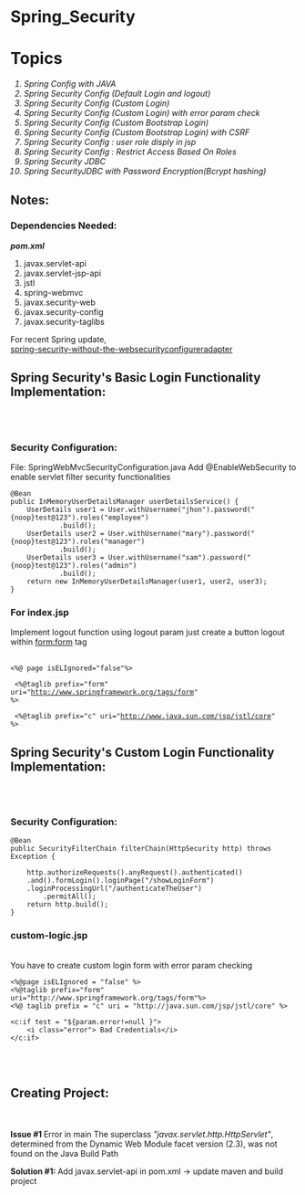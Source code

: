 # Spring_Security

<h1>Topics</h1>
<i>
<ol>
<li> Spring Config with JAVA</li>
<li> Spring Security Config (Default Login and logout)</li>
<li> Spring Security Config (Custom Login)</li>
<li> Spring Security Config (Custom Login) with error param check</li>
<li> Spring Security Config (Custom Bootstrap Login)</li>
<li> Spring Security Config (Custom Bootstrap Login) with CSRF</li>
<li> Spring Security Config : user role disply in jsp</li>
<li> Spring Security Config : Restrict Access Based On Roles </li>
<li> Spring Security JDBC </li>
<li> Spring SecurityJDBC with Password Encryption(Bcrypt hashing)</li>
</ol>
</i>
<h2>Notes:</h2>

<h3 style="color='red';">Dependencies Needed: </h3>
<b><i>pom.xml</b></i> <br>
<ol>
<li>javax.servlet-api</li>
<li>javax.servlet-jsp-api</li>
<li>jstl</li>
<li>spring-webmvc</li>
<li>javax.security-web</li>
<li>javax.security-config</li>
<li>javax.security-taglibs</li>

</ol>
For recent Spring update,<br>
<a href="https://spring.io/blog/2022/02/21/spring-security-without-the-websecurityconfigureradapter">spring-security-without-the-websecurityconfigureradapter</a>

<h2>Spring Security's Basic Login Functionality Implementation:</h2>
<br><br>
<h3>Security Configuration:</h3>

File: SpringWebMvcSecurityConfiguration.java
Add @EnableWebSecurity to enable servlet filter security functionalities

	@Bean
	public InMemoryUserDetailsManager userDetailsService() {
		UserDetails user1 = User.withUsername("jhon").password("{noop}test@123").roles("employee")
				.build();
		UserDetails user2 = User.withUsername("mary").password("{noop}test@123").roles("manager")
				.build();
		UserDetails user3 = User.withUsername("sam").password("{noop}test@123").roles("admin")
				.build();
		return new InMemoryUserDetailsManager(user1, user2, user3);
	}


<h3>For index.jsp</h3>

Implement logout function using logout param just create a button logout within <form:form> tag<br><br>
<code>
 <%@ page isELIgnored="false"%>
  <br><br>
<%@taglib prefix="form" uri="http://www.springframework.org/tags/form" %>
<br><br>
<%@taglib prefix="c" uri="http://www.java.sun.com/jsp/jstl/core" %>
 </code>

<h2>Spring Security's Custom Login Functionality Implementation:</h2>
<br><br>
<h3>Security Configuration:</h3>

	@Bean
	public SecurityFilterChain filterChain(HttpSecurity http) throws Exception {

		http.authorizeRequests().anyRequest().authenticated()
		.and().formLogin().loginPage("/showLoginForm")
		.loginProcessingUrl("/authenticateTheUser")
			.permitAll();
		return http.build();
	}

<h3> custom-logic.jsp</h3><br>
You have to create custom login form with error param checking<br>
<code>
<%@page isELIgnored = "false" %>
<%@taglib prefix="form" uri="http://www.springframework.org/tags/form"%>
<%@ taglib prefix = "c" uri = "http://java.sun.com/jsp/jstl/core" %></code>

	<c:if test = "${param.error!=null }">
		<i class="error"> Bad Credentials</i>
	</c:if>

<br><br>



<h2>Creating Project:</h2>
<br><br>
<b> Issue #1 </b>
Error in main
The superclass <i>"javax.servlet.http.HttpServlet"</i>, determined from the Dynamic Web Module facet version (2.3), was not found on the Java 
 Build Path
 
 <b> Solution #1: </b>
 Add javax.servlet-api in pom.xml -> update maven and build project
